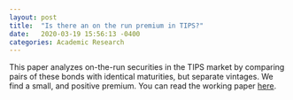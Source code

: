 ```yaml
---
layout: post
title:  "Is there an on the run premium in TIPS?"
date:   2020-03-19 15:56:13 -0400
categories: Academic Research
---
```

This paper analyzes on-the-run securities in the TIPS market by comparing pairs of these bonds with identical maturities, but separate vintages. We find a small, and positive premium. You can read the working paper [here](/assets/pdfs/wp2017-10.pdf).
